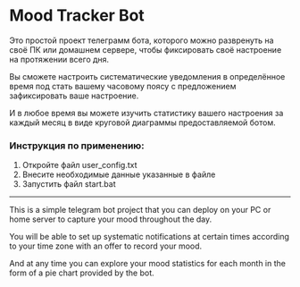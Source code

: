 <h1>Mood Tracker Bot</h1>
<p>Это простой проект телеграмм бота, которого можно развренуть на своё ПК или домашнем сервере, чтобы фиксировать своё настроение на протяжении всего дня.</p>
<p>Вы сможете настроить систематические уведомления в определённое время под стать вашему часовому поясу с предложением зафиксировать ваше настроение.</p>
<p>И в любое время вы можете изучить статистику вашего настроения за каждый месяц в виде круговой диаграммы предоставляемой ботом.</p>

<h3>Инструкция по применению:</h3>
<ol>
    <li>Откройте файл user_config.txt</li>
    <li>Внесите необходимые данные указанные в файле</li>
    <li>Запустить файл start.bat</li>

</ol>

---

<p>This is a simple telegram bot project that you can deploy on your PC or home server to capture your mood throughout the day.</p>
<p>You will be able to set up systematic notifications at certain times according to your time zone with an offer to record your mood.</p>
<p>And at any time you can explore your mood statistics for each month in the form of a pie chart provided by the bot.</p>

